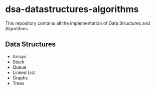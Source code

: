 # dsa-datastructures-algorithms
This repository contains all the implementation of Data Structures and Algorithms

## Data Structures
- Arrays
- Stack
- Queue
- Linked List
- Graphs
- Trees